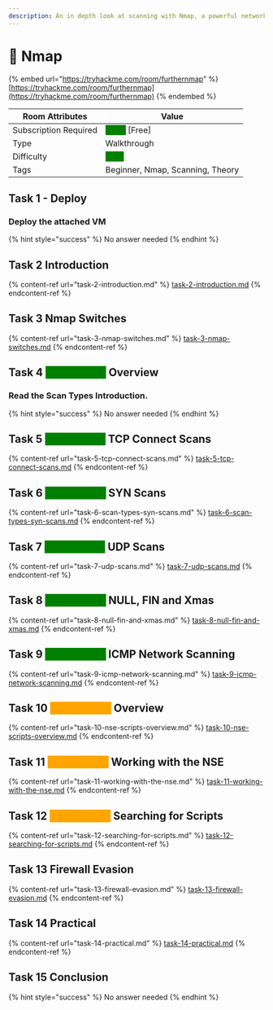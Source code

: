 ```yaml
---
description: An in depth look at scanning with Nmap, a powerful network scanning tool.
---
```


# 📡 Nmap

{% embed url="https://tryhackme.com/room/furthernmap" %}
[https://tryhackme.com/room/furthernmap](https://tryhackme.com/room/furthernmap)
{% endembed %}

| Room Attributes       | Value                                                                   |
| --------------------- | ----------------------------------------------------------------------- |
| Subscription Required |  <mark style="color:green;background-color:green;">False</mark> \[Free] |
| Type                  | Walkthrough                                                             |
| Difficulty            |  <mark style="color:green;background-color:green;">Easy</mark>          |
| Tags                  | Beginner, Nmap, Scanning, Theory                                        |

## Task 1 - Deploy

### Deploy the attached VM

{% hint style="success" %}
No answer needed
{% endhint %}

## Task 2 Introduction

{% content-ref url="task-2-introduction.md" %}
[task-2-introduction.md](task-2-introduction.md)
{% endcontent-ref %}

## Task 3 Nmap Switches

{% content-ref url="task-3-nmap-switches.md" %}
[task-3-nmap-switches.md](task-3-nmap-switches.md)
{% endcontent-ref %}

## Task 4 <mark style="color:green;background-color:green;">Scan Types</mark> Overview

### Read the Scan Types Introduction.

{% hint style="success" %}
No answer needed
{% endhint %}

## Task 5 <mark style="color:green;background-color:green;">Scan Types</mark> TCP Connect Scans

{% content-ref url="task-5-tcp-connect-scans.md" %}
[task-5-tcp-connect-scans.md](task-5-tcp-connect-scans.md)
{% endcontent-ref %}

## Task 6 <mark style="color:green;background-color:green;">Scan Types</mark> SYN Scans

{% content-ref url="task-6-scan-types-syn-scans.md" %}
[task-6-scan-types-syn-scans.md](task-6-scan-types-syn-scans.md)
{% endcontent-ref %}

## Task 7 <mark style="color:green;background-color:green;">Scan Types</mark> UDP Scans

{% content-ref url="task-7-udp-scans.md" %}
[task-7-udp-scans.md](task-7-udp-scans.md)
{% endcontent-ref %}

## Task 8 <mark style="color:green;background-color:green;">Scan Types</mark> NULL, FIN and Xmas

{% content-ref url="task-8-null-fin-and-xmas.md" %}
[task-8-null-fin-and-xmas.md](task-8-null-fin-and-xmas.md)
{% endcontent-ref %}

## Task 9 <mark style="color:green;background-color:green;">Scan Types</mark> ICMP Network Scanning

{% content-ref url="task-9-icmp-network-scanning.md" %}
[task-9-icmp-network-scanning.md](task-9-icmp-network-scanning.md)
{% endcontent-ref %}

## Task 10 <mark style="color:orange;background-color:orange;">NSE Scripts</mark> Overview

{% content-ref url="task-10-nse-scripts-overview.md" %}
[task-10-nse-scripts-overview.md](task-10-nse-scripts-overview.md)
{% endcontent-ref %}

## Task 11 <mark style="color:orange;background-color:orange;">NSE Scripts</mark> Working with the NSE

{% content-ref url="task-11-working-with-the-nse.md" %}
[task-11-working-with-the-nse.md](task-11-working-with-the-nse.md)
{% endcontent-ref %}

## Task 12 <mark style="color:orange;background-color:orange;">NSE Scripts</mark> Searching for Scripts

{% content-ref url="task-12-searching-for-scripts.md" %}
[task-12-searching-for-scripts.md](task-12-searching-for-scripts.md)
{% endcontent-ref %}

## Task 13 Firewall Evasion

{% content-ref url="task-13-firewall-evasion.md" %}
[task-13-firewall-evasion.md](task-13-firewall-evasion.md)
{% endcontent-ref %}

## Task 14 Practical

{% content-ref url="task-14-practical.md" %}
[task-14-practical.md](task-14-practical.md)
{% endcontent-ref %}

## Task 15 Conclusion

{% hint style="success" %}
No answer needed
{% endhint %}
